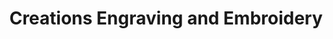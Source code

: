 ---
title: "Creations Engraving and Embroidery"
url: /savannah/creations-engraving-and-embroidery/
shop: gift
---